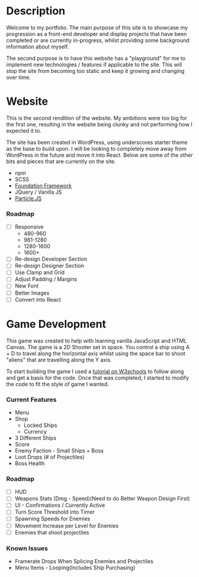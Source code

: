 # Description
Welcome to my portfolio. The main purpose of this site is to showcase my progression as a front-end developer and display projects that have been completed or are currently in-progress, whilst providing some background information about myself. 

The second purpose is to have this website has a "playground" for me to implement new technologies / features if applicable to the site. This will stop the site from becoming too static and keep it growing and changing over time.

# Website
This is the second rendition of the website. My ambitions were too big for the first one, resulting in the website being clunky and not performing how I expected it to. 

The site has been created in WordPress, using underscores starter theme as the base to build upon. I will be looking to completely move away from WordPress in the future and move it into React. Below are some of the other bits and pieces that are currently on the site.
* npm
* SCSS
* [Foundation Framework](https://get.foundation/)
* JQuery / Vanilla JS
* [Particle.JS](https://vincentgarreau.com/particles.js/)

### Roadmap
- [ ] Responsive
  * 480-960
  * 961-1280
  * 1280-1600
  * 1600+
- [ ] Re-design Developer Section 
- [ ] Re-design Designer Section 
- [ ] Use Clamp and Grid
- [ ] Adjust Padding / Margins
- [ ] New Font
- [ ] Better Images
- [ ] Convert into React

# Game Development
This game was created to help with learning vanilla JavaScript and HTML Canvas. The game is a 2D Shooter set in space. You control a ship using A + D to travel along the horizontal axis whilst using the space bar to shoot "aliens" that are travelling along the Y axis.

To start building the game I used a [tutorial on W3schools](https://www.w3schools.com/graphics/game_intro.asp) to follow along and get a basis for the code. Once that was completed, I started to modify the code to fit the style of game I wanted.

### Current Features
* Menu
* Shop
  * Locked Ships
  * Currency
* 3 Different Ships
* Score
* Enemy Faction - Small Ships + Boss
* Loot Drops (# of Projectiles)
* Boss Health
### Roadmap
- [ ] HUD
- [ ] Weapons Stats (Dmg - Speed)(Need to do Better Weapon Design First)
- [ ] UI - Confirmations / Currently Active
- [ ] Turn Score Threshold into Timer
- [ ] Spawning Speeds for Enemies
- [ ] Movement Increase per Level for Enemies
- [ ] Enemies that shoot projectiles
### Known Issues
* Framerate Drops When Splicing Enemies and Projectiles
* Menu Items - Looping(Includes Ship Purchasing)
